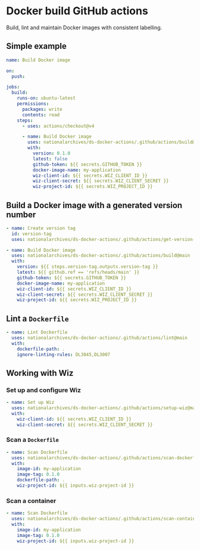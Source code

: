 # Docker build GitHub actions

Build, lint and maintain Docker images with consistent labelling.

## Simple example

```yml
name: Build Docker image

on:
  push:

jobs:
  build:
    runs-on: ubuntu-latest
    permissions:
      packages: write
      contents: read
    steps:
      - uses: actions/checkout@v4

      - name: Build Docker image
        uses: nationalarchives/ds-docker-actions/.github/actions/build@main
        with:
          version: 0.1.0
          latest: false
          github-token: ${{ secrets.GITHUB_TOKEN }}
          docker-image-name: my-application
          wiz-client-id: ${{ secrets.WIZ_CLIENT_ID }}
          wiz-client-secret: ${{ secrets.WIZ_CLIENT_SECRET }}
          wiz-project-id: ${{ secrets.WIZ_PROJECT_ID }}
```

## Build a Docker image with a generated version number

```yml
- name: Create version tag
  id: version-tag
  uses: nationalarchives/ds-docker-actions/.github/actions/get-version-tag@main

- name: Build Docker image
  uses: nationalarchives/ds-docker-actions/.github/actions/build@main
  with:
    version: ${{ steps.version-tag.outputs.version-tag }}
    latest: ${{ github.ref == 'refs/heads/main' }}
    github-token: ${{ secrets.GITHUB_TOKEN }}
    docker-image-name: my-application
    wiz-client-id: ${{ secrets.WIZ_CLIENT_ID }}
    wiz-client-secret: ${{ secrets.WIZ_CLIENT_SECRET }}
    wiz-project-id: ${{ secrets.WIZ_PROJECT_ID }}
```

## Lint a `Dockerfile`

```yml
- name: Lint Dockerfile
  uses: nationalarchives/ds-docker-actions/.github/actions/lint@main
  with:
    dockerfile-path: .
    ignore-linting-rules: DL3045,DL3007
```

## Working with Wiz

### Set up and configure Wiz

```yml
- name: Set up Wiz
  uses: nationalarchives/ds-docker-actions/.github/actions/setup-wiz@main
  with:
    wiz-client-id: ${{ secrets.WIZ_CLIENT_ID }}
    wiz-client-secret: ${{ secrets.WIZ_CLIENT_SECRET }}
```

### Scan a `Dockerfile`

```yml
- name: Scan Dockerfile
  uses: nationalarchives/ds-docker-actions/.github/actions/scan-dockerfile@main
  with:
    image-id: my-application
    image-tag: 0.1.0
    dockerfile-path: .
    wiz-project-id: ${{ inputs.wiz-project-id }}
```

### Scan a container

```yml
- name: Scan Dockerfile
  uses: nationalarchives/ds-docker-actions/.github/actions/scan-container@main
  with:
    image-id: my-application
    image-tag: 0.1.0
    wiz-project-id: ${{ inputs.wiz-project-id }}
```
